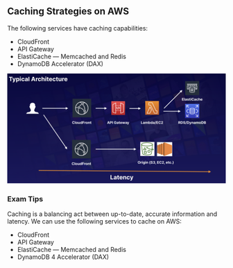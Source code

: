 ## Caching Strategies on AWS

The following services have caching capabilities:
- CloudFront
- API Gateway
- ElastiCache — Memcached and Redis
- DynamoDB Accelerator (DAX)

![Caching](images/09-Caching.png)


### Exam Tips
Caching is a balancing act between up-to-date, accurate information and latency. We can use the following services to cache on AWS:
- CloudFront
- API Gateway
- ElastiCache — Memcached and Redis
- DynamoDB 4 Accelerator (DAX